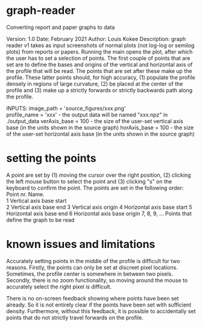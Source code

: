 # graph-reader
Converting report and paper graphs to data

Version: 1.0
Date: February 2021
Author: Louis Kokee
Description: graph reader v1 takes as input screenshots of normal plots (not log-log or semilog plots) from reports or papers. Running the main opens the plot, after which the user has to set a selection of points. The first couple of points that are set are to define the bases and origins of the vertical and horizontal axis of the profile that will be read. The points that are set after these make up the profile. These latter points should, for high accuracy, (1) populate the profile densely in regions of large curvature, (2) be placed at the center of the profile and (3) make up a strictly forwards or strictly backwards path along the profile.

INPUTS: 
image_path = 'source_figures/xxx.png'     
profile_name = 'xxx'                      - the output data will be named "xxx.npz" in ./output_data
verAxis_base = 100                        - the size of the user-set vertical axis base (in the units shown in the source graph)
horAxis_base = 100                        - the size of the user-set horizontal axis base (in the units shown in the source graph)

# setting the points
A point are set by (1) moving the cursor over the right position, (2) clicking the left mouse button to select the point and (3) clicking "s" on the keyboard to confirm the point. The points are set in the following order:
Point nr.     Name.                         
1             Vertical axis base start      
2             Vertical axis base end
3             Vertical axis origin
4             Horizontal axis base start
5             Horizontal axis base end
6             Horizontal axis base origin
7, 8, 9, ...  Points that define the graph to be read

# known issues and limitations
Accurately setting points in the middle of the profile is difficult for two reasons. Firstly, the points can only be set at discreet pixel locations. Sometimes, the profile center is somewhere in between two pixels. Secondly, there is no zoom functionality, so moving around the mouse to accurately select the right pixel is difficult. 

There is no on-screen feedback showing where points have been set already. So it is not entirely clear if the points have been set with sufficient density. Furthermore, without this feedback, it is possible to accidentally set points that do not strictly travel forwards on the profile. 
